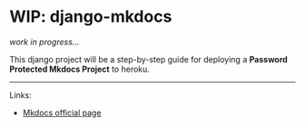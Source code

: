 # WIP: django-mkdocs
*work in progress...*

This django project will be a step-by-step guide for deploying a **Password Protected Mkdocs Project** to heroku.

---

Links:
- [Mkdocs official page](https://www.mkdocs.org)
